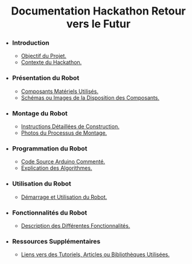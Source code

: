 <h1 align="center">Documentation Hackathon Retour vers le Futur</h1>
<ul>
  <li><h3>Introduction</h3>
    <ul>
      <li><a href="./01-Introduction.md#objectif-du-projet">Objectif du Projet.</a></li>
      <li><a href="./01-Introduction.md#contexte-du-hackathon">Contexte du Hackathon.</a></li>
    </ul>
  </li>

  <li><h3>Présentation du Robot</h3>
    <ul>
      <li><a href="./02-Présentation-Robot.md#composants-matériels-utilisés">Composants Matériels Utilisés.</a></li>
      <li><a href="./02-Présentation-Robot.md#schémas-ou-images-de-la-disposition-des-composants">Schémas ou Images de la Disposition des Composants.</a></li>
    </ul>
  </li>

  <li><h3>Montage du Robot</h3>
    <ul>
      <li><a href="./03-Montage-Robot.md#">Instructions Détaillées de Construction.</a></li>
      <li><a href="./03-Montage-Robot.md#">Photos du Processus de Montage.</a></li>
    </ul>
  </li>

  <li><h3>Programmation du Robot</h3>
    <ul>
      <li><a href="04-Programmation-Robot.md#">Code Source Arduino Commenté.</a></li>
      <li><a href="04-Programmation-Robot.md#">Explication des Algorithmes.</a></li>
    </ul>
  </li>

  <li><h3>Utilisation du Robot</h3>
    <ul>
      <li><a href="./05-Utilisation-Robot.md#">Démarrage et Utilisation du Robot.</a></li>
    </ul>
  </li>

  <li><h3>Fonctionnalités du Robot</h3>
    <ul>
      <li><a href="./06-Fonctionnalités-Robot.md#">Description des Différentes Fonctionnalités.</a></li>
    </ul>
  </li>

  <li><h3>Ressources Supplémentaires</h3>
    <ul>
      <li><a href="07-Ressources-Suplémentaires.md">Liens vers des Tutoriels, Articles ou Bibliothèques Utilisées.</a></li>
    </ul>
  </li>
</ul>
